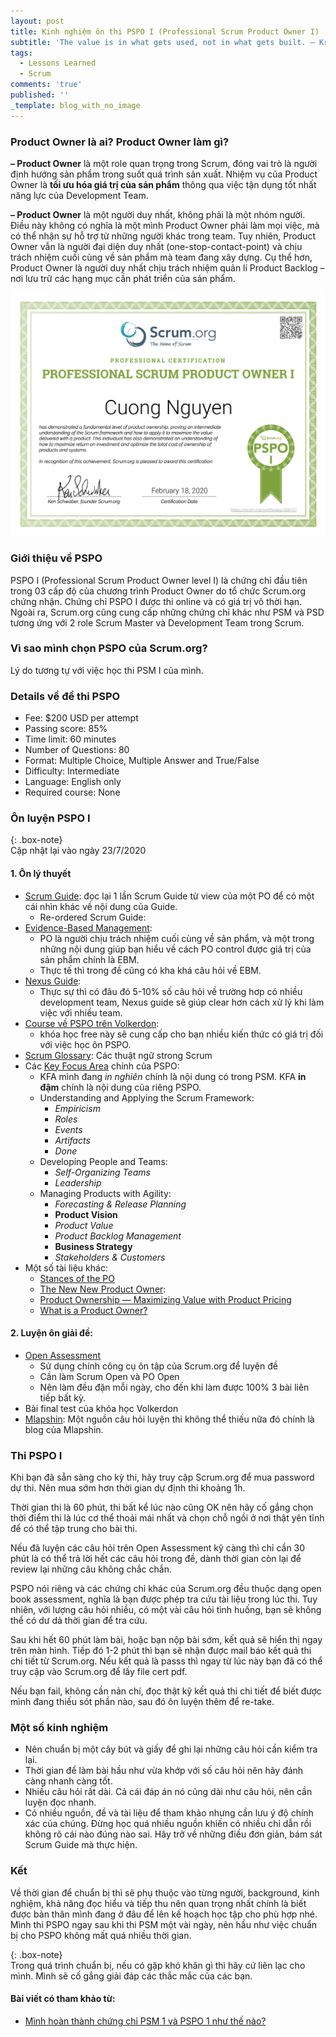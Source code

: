 ```yaml
---
layout: post
title: Kinh nghiệm ôn thi PSPO I (Professional Scrum Product Owner I)
subtitle: 'The value is in what gets used, not in what gets built. — Kris Gale'
tags:
  - Lessons Learned
  - Scrum
comments: 'true'
published: ''
_template: blog_with_no_image
---
```


### Product Owner là ai? Product Owner làm gì?

**– Product Owner** là một role quan trọng trong Scrum, đóng vai trò là người định hướng sản phẩm trong suốt quá trình sản xuất. Nhiệm vụ của Product Owner là **tối ưu hóa giá trị của sản phẩm** thông qua việc tận dụng tốt nhất năng lực của Development Team.

**– Product Owner** là một người duy nhất, không phải là một nhóm người. Điều này không có nghĩa là một mình Product Owner phải làm mọi việc, mà có thể nhận sự hỗ trợ từ những người khác trong team. Tuy nhiên, Product Owner vẫn là người đại diện duy nhất (one-stop-contact-point) và chịu trách nhiệm cuối cùng về sản phẩm mà team đang xây dựng. Cụ thể hơn, Product Owner là người duy nhất chịu trách nhiệm quản lí Product Backlog – nơi lưu trữ các hạng mục cần phát triển của sản phẩm.

![](/uploads/20200617-e51c3f9a-f974-42cd-bf67-7a46ef3fbf81.png)

### Giới thiệu về PSPO

PSPO I (Professional Scrum Product Owner level I) là chứng chỉ đầu tiên trong 03 cấp độ của chương trình Product Owner do tổ chức Scrum.org chứng nhận. Chứng chỉ PSPO I được thi online và có giá trị vô thời hạn. Ngoài ra, Scrum.org cũng cung cấp những chứng chỉ khác như PSM và PSD tương ứng với 2 role Scrum Master và Development Team trong Scrum.

### Vì sao mình chọn PSPO của Scrum.org?

Lý do tương tự với việc học thi PSM I của mình.

### Details về đề thi PSPO

* Fee: $200 USD per attempt
* Passing score: 85%
* Time limit: 60 minutes
* Number of Questions: 80
* Format: Multiple Choice, Multiple Answer and True/False
* Difficulty: Intermediate
* Language: English only
* Required course: None

### Ôn luyện PSPO I

{: .box-note}  
Cập nhật lại vào ngày 23/7/2020

#### 1. Ôn lý thuyết

* [Scrum Guide](https://scrumguides.org/scrum-guide.html): đọc lại 1 lần Scrum Guide từ view của một PO để có một cái nhìn khác về nội dung của Guide.
  * Re-ordered Scrum Guide:
* [Evidence-Based Management](https://www.scrum.org/resources/evidence-based-management):
  * PO là người chịu trách nhiệm cuối cùng về sản phẩm, và một trong những nội dung giúp bạn hiểu về cách PO control được giá trị của sản phẩm chính là EBM.
  * Thực tế thì trong đề cũng có kha khá câu hỏi về EBM.
* [Nexus Guide](https://www.scrum.org/resources/online-nexus-guide):
  * Thực sự thì có đâu đó 5-10% số câu hỏi về trường hơp có nhiều development team, Nexus guide sẽ giúp clear hơn cách xử lý khi làm việc với nhiều team.
* [Course về PSPO trên Volkerdon](https://www.volkerdon.com/courses/take/pspo1/texts/6549713-what-is-scrum):
  * khóa học free này sẽ cung cấp cho bạn nhiều kiến thức có giá trị đối với việc học ôn PSPO.
* [Scrum Glossary](https://www.scrum.org/Resources/Scrum-Glossary): Các thuật ngữ strong Scrum
* Các [Key Focus Area](https://www.scrum.org/professional-scrum-competencies) chính của PSPO:
  * KFA mình đang _in nghiên_ chính là nội dung có trong PSM. KFA **in đậm** chính là nội dung của riêng PSPO.
  * Understanding and Applying the Scrum Framework:
    * _Empiricism_
    * _Roles_
    * _Events_
    * _Artifacts_
    * _Done_
  * Developing People and Teams:
    * _Self-Organizing Teams_
    * _Leadership_
  * Managing Products with Agility:
    * _Forecasting & Release Planning_
    * **Product Vision**
    * _Product Value_
    * _Product Backlog Management_
    * **Business Strategy**
    * _Stakeholders & Customers_
* Một số tài liệu khác:
  * [Stances of the PO](https://medium.com/the-value-maximizers/stances-of-the-product-owner-cca45af4f20c)
  * [The New New Product Owner](https://scrumcrazy.wordpress.com/2018/09/22/the-new-new-product-owner/):
  * [Product Ownership — Maximizing Value with Product Pricing](https://medium.com/the-value-maximizers/product-ownership-the-art-of-maximizing-value-with-product-pricing-206739cf9027)
  * [What is a Product Owner?](https://medium.com/the-value-maximizers/what-is-a-product-owner-ee60dc276350)

#### 2. Luyện ôn giải đề:

* [Open Assessment ](https://www.scrum.org/open-assessments)
  * Sử dụng chính công cụ ôn tập của Scrum.org để luyện đề
  * Cần làm Scrum Open và PO Open
  * Nên làm đều đặn mỗi ngày, cho đến khi làm được 100% 3 bài liên tiếp bất kỳ.
* Bài final test của khóa học Volkerdon
* [Mlapshin](https://mlapshin.com/index.php/scrum-quizzes/po-learning-mode/): Một nguồn câu hỏi luyện thi không thể thiếu nữa đó chính là blog của Mlapshin.

### Thi PSPO I

Khi bạn đã sẵn sàng cho kỳ thi, hãy truy cập Scrum.org để mua password dự thi. Nên mua sớm hơn thời gian dự định thi khoảng 1h.

Thời gian thi là 60 phút, thi bất kể lúc nào cũng OK nên hãy cố gắng chọn thời điểm thi là lúc cơ thể thoải mái nhất và chọn chỗ ngồi ở nơi thật yên tĩnh để có thể tập trung cho bài thi.

Nếu đã luyện các câu hỏi trên Open Assessment kỹ càng thì chỉ cần 30 phút là có thể trả lời hết các câu hỏi trong đề, dành thời gian còn lại để review lại những câu không chắc chắn.

PSPO nói riêng và các chứng chỉ khác của Scrum.org đều thuộc dạng open book assessment, nghĩa là bạn được phép tra cứu tài liệu trong lúc thi. Tuy nhiên, với lượng câu hỏi nhiều, có một vài câu hỏi tình huống, bạn sẽ không thể có dư dả thời gian để tra cứu.

Sau khi hết 60 phút làm bài, hoặc bạn nộp bài sớm, kết quả sẽ hiển thị ngay trên màn hình. Tiếp đó 1-2 phút thì bạn sẽ nhận được mail báo kết quả thi chi tiết từ Scrum.org. Nếu kết quả là passs thì ngay từ lúc này bạn đã có thể truy cập vào Scrum.org để lấy file cert pdf.

Nếu bạn fail, không cần nản chí, đọc thật kỹ kết quả thi chi tiết để biết được mình đang thiếu sót phần nào, sau đó ôn luyện thêm để re-take.

### Một số kinh nghiệm

* Nên chuẩn bị một cây bút và giấy để ghi lại những câu hỏi cần kiểm tra lại.
* Thời gian để làm bài hầu như vừa khớp với số câu hỏi nên hãy đánh càng nhanh càng tốt.
* Nhiều câu hỏi rất dài. Cả cái đáp án nó cũng dài như câu hỏi, nên cần luyện đọc nhanh.
* Có nhiều nguồn, đề và tài liệu để tham khảo nhưng cần lưu ý độ chính xác của chúng. Đừng học quá nhiều nguồn khiến có nhiều chỉ dẫn rồi không rõ cái nào đúng nào sai. Hãy trở về những điều đơn giản, bám sát Scrum Guide mà thực hiện.

### Kết

Về thời gian để chuẩn bị thì sẽ phụ thuộc vào từng người, background, kinh nghiệm, khả năng đọc hiểu và tiếp thu nên quan trọng nhất chính là biết được bản thân mình đang ở đâu để lên kế hoạch học tập cho phù hợp nhé. Mình thi PSPO ngay sau khi thi PSM một vài ngày, nên hầu như việc chuẩn bị cho PSPO không mất quá nhiều thời gian.

{: .box-note}  
Trong quá trình chuẩn bị, nếu có gặp khó khăn gì thì hãy cứ liên lạc cho mình. Mình sẽ cố gắng giải đáp các thắc mắc của các bạn.

#### Bài viết có tham khảo từ:

* [Mình hoàn thành chứng chỉ PSM 1 và PSPO 1 như thế nào?](https://luongnotes.com/2019/12/15/minh-hoan-thanh-chung-chi-psm-1-va-pspo-1-nhu-the-nao/ "Mình hoàn thành chứng chỉ PSM 1 và PSPO 1 như thế nào?")
